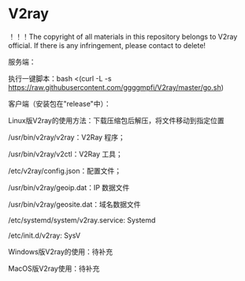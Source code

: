 # V2ray
！！！The copyright of all materials in this repository belongs to V2ray official. If there is any infringement, please contact to delete!


服务端：

执行一键脚本：bash <(curl -L -s https://raw.githubusercontent.com/ggggmpfi/V2ray/master/go.sh)


客户端（安装包在"release"中）：

Linux版V2ray的使用方法：下载压缩包后解压，将文件移动到指定位置

/usr/bin/v2ray/v2ray：V2Ray 程序；

/usr/bin/v2ray/v2ctl：V2Ray 工具；

/etc/v2ray/config.json：配置文件；

/usr/bin/v2ray/geoip.dat：IP 数据文件

/usr/bin/v2ray/geosite.dat：域名数据文件

/etc/systemd/system/v2ray.service: Systemd

/etc/init.d/v2ray: SysV

Windows版V2ray的使用：待补充

MacOS版V2ray使用：待补充
